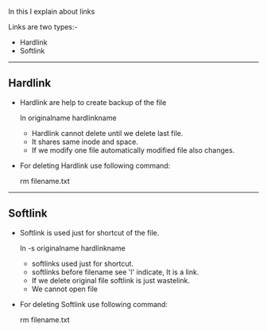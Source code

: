 In this I explain about links

Links are two types:-

* Hardlink
* Softlink
--------------------------------
Hardlink
--------------------------------
* Hardlink are help to create backup of the file
 
  ln originalname hardlinkname

  * Hardlink cannot delete until we delete last file.
  * It shares same inode and space.
  * If we modify one file automatically modified file also changes.

* For deleting Hardlink use following command:

  rm filename.txt

-----------------------------
Softlink
-----------------------------
* Softlink is used just for shortcut of the file.

  ln -s originalname hardlinkname

  * softlinks used just for shortcut.
  * softlinks before filename see 'l' indicate, It is a link.
  * If we delete original file softlink is just wastelink.
  * We cannot open file 

* For deleting Softlink use following command:

  rm filename.txt
